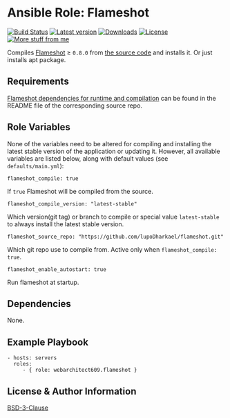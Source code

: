 Ansible Role: Flameshot
=======================
[![Build Status](https://github.com/webarchitect609/ansible-role-flameshot/workflows/build/badge.svg?branch=master)](https://github.com/webarchitect609/ansible-role-flameshot/actions?query=workflow%3Abuild)
[![Latest version](https://img.shields.io/github/v/tag/webarchitect609/ansible-role-flameshot?sort=semver)](https://github.com/webarchitect609/ansible-role-flameshot/releases)
[![Downloads](https://img.shields.io/ansible/role/d/47127)](https://galaxy.ansible.com/webarchitect609/flameshot)
[![License](https://img.shields.io/github/license/webarchitect609/ansible-role-flameshot)](LICENSE.md)
[![More stuff from me](https://img.shields.io/badge/galaxy-webarchitect609-000)](https://galaxy.ansible.com/webarchitect609)

Compiles [Flameshot](https://flameshot.js.org) ≥ `0.8.0`
from [the source code](https://github.com/lupoDharkael/flameshot) and installs it. Or just installs apt package.

Requirements
------------

[Flameshot dependencies for runtime and compilation](https://github.com/lupoDharkael/flameshot#dependencies) can be
found in the README file of the corresponding source repo.

Role Variables
--------------

None of the variables need to be altered for compiling and installing the latest stable version of the application or
updating it. However, all available variables are listed below, along with default values (see `defaults/main.yml`):

    flameshot_compile: true

If `true` Flameshot will be compiled from the source.

    flameshot_compile_version: "latest-stable"

Which version(git tag) or branch to compile or special value `latest-stable` to always install the latest stable
version.

    flameshot_source_repo: "https://github.com/lupoDharkael/flameshot.git"

Which git repo use to compile from. Active only when `flameshot_compile: true`.

    flameshot_enable_autostart: true

Run flameshot at startup.

Dependencies
------------

None.

Example Playbook
----------------

    - hosts: servers
      roles:
         - { role: webarchitect609.flameshot }

License & Author Information
-------
[BSD-3-Clause](LICENSE.md)
